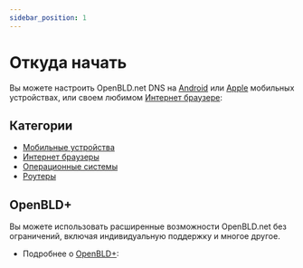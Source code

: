 ```yaml
---
sidebar_position: 1
---
```


# Откуда начать

Вы можете настроить OpenBLD.net DNS на 
[Android](/docs/get-started/setup-mobile-devices/android) или 
[Apple](/docs/get-started/setup-mobile-devices/apple) мобильных устройствах, или своем любимом [Интернет браузере](/docs/category/setup-browsers):

## Категории

* [Мобильные устройства](/docs/category/setup-mobile-devices)
* [Интернет браузеры](/docs/category/setup-browsers)
* [Операционные системы](/docs/category/setup-operating-systems)
* [Роутеры](/docs/category/setup-routers)

## OpenBLD+

Вы можете использовать расширенные возможности OpenBLD.net без ограничений, включая индивидуальную поддержку и многое другое.

- Подробнее о [OpenBLD+](/docs/overwiew/openbld-plus):
